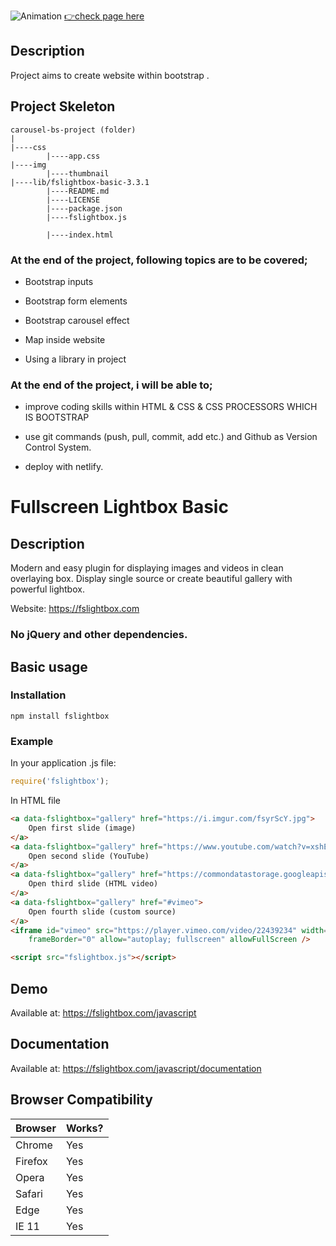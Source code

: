 ![Animation](https://user-images.githubusercontent.com/99739515/171753129-ee9eeae0-a4cc-482d-8014-f4c58094013b.gif)
[👉check page here](https://yaserdemet.github.io/carousel-bs-project/)


## Description
Project aims to create website within bootstrap .



## Project Skeleton 

```
carousel-bs-project (folder)
|
|----css 
        |----app.css
|----img
        |----thumbnail
|----lib/fslightbox-basic-3.3.1
        |----README.md
        |----LICENSE
        |----package.json
        |----fslightbox.js
        
        |----index.html 
```





### At the end of the project, following topics are to be covered;

- Bootstrap inputs

- Bootstrap form elements

- Bootstrap carousel effect

- Map inside website

- Using a library in project


### At the end of the project, i will be able to;

- improve coding skills within HTML & CSS & CSS PROCESSORS WHICH IS BOOTSTRAP

- use git commands (push, pull, commit, add etc.) and Github as Version Control System.

- deploy with netlify.

# Fullscreen Lightbox Basic

## Description
Modern and easy plugin for displaying images and videos in clean overlaying box.
Display single source or create beautiful gallery with powerful lightbox.

Website: https://fslightbox.com

### No jQuery and other dependencies.
 
## Basic usage

### Installation
 
```
npm install fslightbox
``` 

### Example

In your application .js file:
```javascript
require('fslightbox');
```

In HTML file
```html
<a data-fslightbox="gallery" href="https://i.imgur.com/fsyrScY.jpg">
    Open first slide (image)
</a>
<a data-fslightbox="gallery" href="https://www.youtube.com/watch?v=xshEZzpS4CQ">
    Open second slide (YouTube)
</a>
<a data-fslightbox="gallery" href="https://commondatastorage.googleapis.com/gtv-videos-bucket/sample/BigBuckBunny.mp4">
    Open third slide (HTML video)
</a>
<a data-fslightbox="gallery" href="#vimeo">
    Open fourth slide (custom source)
</a>
<iframe id="vimeo" src="https://player.vimeo.com/video/22439234" width="1920px" height="1080px"
    frameBorder="0" allow="autoplay; fullscreen" allowFullScreen />

<script src="fslightbox.js"></script>
```


## Demo
Available at: https://fslightbox.com/javascript

## Documentation
Available at: https://fslightbox.com/javascript/documentation

## Browser Compatibility

| Browser | Works? |
| --- | --- |
| Chrome | Yes |
| Firefox | Yes |
| Opera | Yes |
| Safari | Yes |
| Edge | Yes |
| IE 11 | Yes |
